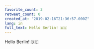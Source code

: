 ```yaml
---
favorite_count: 3
retweet_count: 0
created_at: "2019-02-16T21:36:57.000Z"
lang: in
full_text: Hello Berlin! 🇩🇪
---
```


Hello Berlin! 🇩🇪
